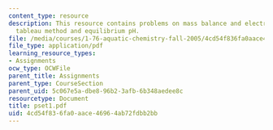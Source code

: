 ```yaml
---
content_type: resource
description: This resource contains problems on mass balance and electroneutrality,
  tableau method and equilibrium pH.
file: /media/courses/1-76-aquatic-chemistry-fall-2005/4cd54f836fa0aace46964ab72fdbb2bb_pset1.pdf
file_type: application/pdf
learning_resource_types:
- Assignments
ocw_type: OCWFile
parent_title: Assignments
parent_type: CourseSection
parent_uid: 5c067e5a-dbe8-96b2-3afb-6b348aedee8c
resourcetype: Document
title: pset1.pdf
uid: 4cd54f83-6fa0-aace-4696-4ab72fdbb2bb
---
```


